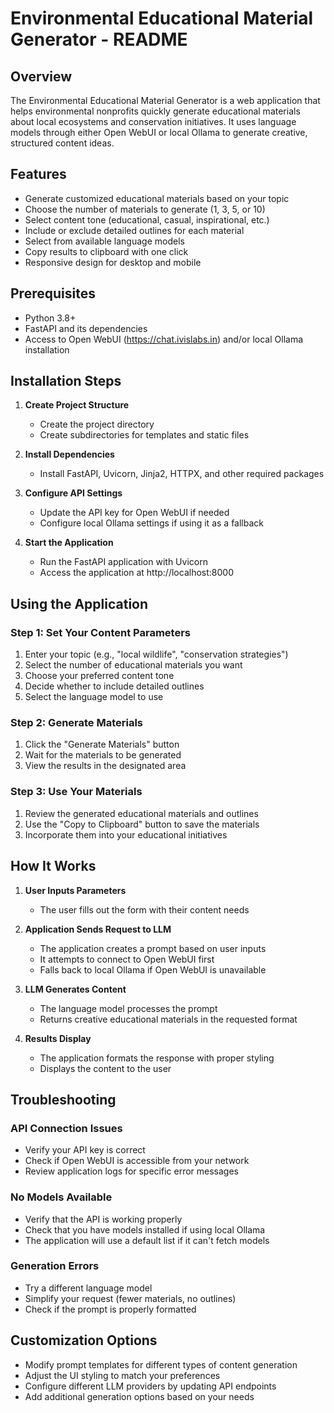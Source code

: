 # Environmental Educational Material Generator - README

## Overview

The Environmental Educational Material Generator is a web application that helps environmental nonprofits quickly generate educational materials about local ecosystems and conservation initiatives. It uses language models through either Open WebUI or local Ollama to generate creative, structured content ideas.

## Features

- Generate customized educational materials based on your topic
- Choose the number of materials to generate (1, 3, 5, or 10)
- Select content tone (educational, casual, inspirational, etc.)
- Include or exclude detailed outlines for each material
- Select from available language models
- Copy results to clipboard with one click
- Responsive design for desktop and mobile

## Prerequisites

- Python 3.8+
- FastAPI and its dependencies
- Access to Open WebUI (https://chat.ivislabs.in) and/or local Ollama installation

## Installation Steps

1. **Create Project Structure**
   - Create the project directory
   - Create subdirectories for templates and static files

2. **Install Dependencies**
   - Install FastAPI, Uvicorn, Jinja2, HTTPX, and other required packages

3. **Configure API Settings**
   - Update the API key for Open WebUI if needed
   - Configure local Ollama settings if using it as a fallback

4. **Start the Application**
   - Run the FastAPI application with Uvicorn
   - Access the application at http://localhost:8000

## Using the Application

### Step 1: Set Your Content Parameters
1. Enter your topic (e.g., "local wildlife", "conservation strategies")
2. Select the number of educational materials you want
3. Choose your preferred content tone
4. Decide whether to include detailed outlines
5. Select the language model to use

### Step 2: Generate Materials
1. Click the "Generate Materials" button
2. Wait for the materials to be generated
3. View the results in the designated area

### Step 3: Use Your Materials
1. Review the generated educational materials and outlines
2. Use the "Copy to Clipboard" button to save the materials
3. Incorporate them into your educational initiatives

## How It Works

1. **User Inputs Parameters**
   - The user fills out the form with their content needs

2. **Application Sends Request to LLM**
   - The application creates a prompt based on user inputs
   - It attempts to connect to Open WebUI first
   - Falls back to local Ollama if Open WebUI is unavailable

3. **LLM Generates Content**
   - The language model processes the prompt
   - Returns creative educational materials in the requested format

4. **Results Display**
   - The application formats the response with proper styling
   - Displays the content to the user

## Troubleshooting

### API Connection Issues
- Verify your API key is correct
- Check if Open WebUI is accessible from your network
- Review application logs for specific error messages

### No Models Available
- Verify that the API is working properly
- Check that you have models installed if using local Ollama
- The application will use a default list if it can't fetch models

### Generation Errors
- Try a different language model
- Simplify your request (fewer materials, no outlines)
- Check if the prompt is properly formatted

## Customization Options

- Modify prompt templates for different types of content generation
- Adjust the UI styling to match your preferences
- Configure different LLM providers by updating API endpoints
- Add additional generation options based on your needs